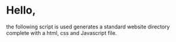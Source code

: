 # Hello,
the following script is used generates a standard website directory complete with a html, css and Javascript file.
